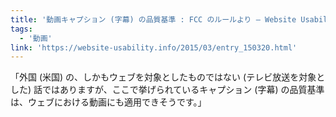 ```yaml
---
title: '動画キャプション (字幕) の品質基準 : FCC のルールより — Website Usability Info'
tags:
  - '動画'
link: 'https://website-usability.info/2015/03/entry_150320.html'
---
```


「外国 (米国) の、しかもウェブを対象としたものではない (テレビ放送を対象とした) 話ではありますが、ここで挙げられているキャプション (字幕) の品質基準は、ウェブにおける動画にも適用できそうです。」

